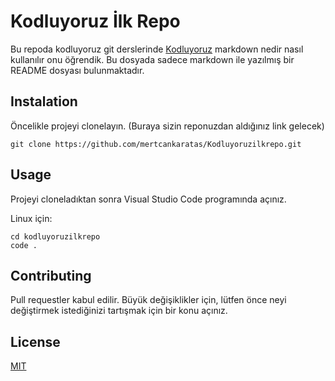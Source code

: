 # Kodluyoruz İlk Repo

Bu repoda kodluyoruz git derslerinde [Kodluyoruz](https://app.patika.dev/moduller/git/markdown-nedir-nasil-kullaniriz-) markdown nedir nasıl kullanılır onu öğrendik. Bu dosyada sadece markdown ile yazılmış bir README  dosyası bulunmaktadır.

## Instalation

Öncelikle projeyi clonelayın. (Buraya sizin reponuzdan aldığınız link gelecek)

`
git clone https://github.com/mertcankaratas/Kodluyoruzilkrepo.git
`

## Usage 

Projeyi cloneladıktan sonra Visual Studio Code programında açınız.

Linux için:

```
cd kodluyoruzilkrepo
code .
```

## Contributing


Pull requestler kabul edilir. Büyük değişiklikler için, lütfen önce neyi değiştirmek istediğinizi tartışmak için bir konu açınız.

## License

[MIT](https://choosealicense.com/licenses/mit/)

